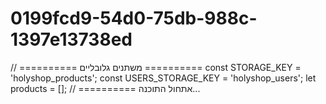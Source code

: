 # 0199fcd9-54d0-75db-988c-1397e13738ed
// ========== משתנים גלובליים ========== const STORAGE_KEY = 'holyshop_products'; const USERS_STORAGE_KEY = 'holyshop_users'; let products = [];  // ========== אתחול התוכנה...
